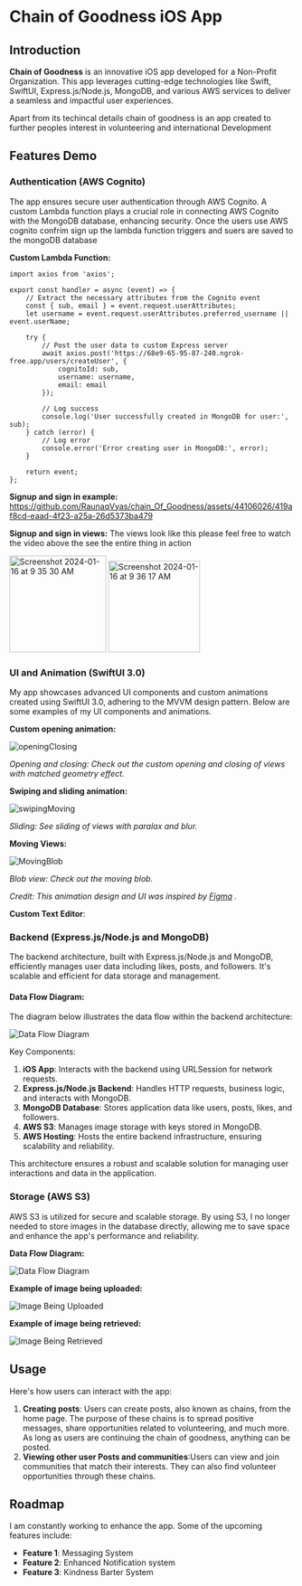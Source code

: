 # Chain of Goodness iOS App

## Introduction

**Chain of Goodness** is an innovative iOS app developed for a Non-Profit Organization. This app leverages cutting-edge technologies like Swift, SwiftUI, Express.js/Node.js, MongoDB, and various AWS services to deliver a seamless and impactful user experiences.

Apart from its techincal details chain of goodness is an app created to further peoples interest in volunteering and international Development 



## Features Demo

### Authentication (AWS Cognito)
The app ensures secure user authentication through AWS Cognito. A custom Lambda function plays a crucial role in connecting AWS Cognito with the MongoDB database, enhancing security. Once the users use AWS cognito confrim sign up the lambda function triggers and suers are saved to the mongoDB database

**Custom Lambda Function:**
```
import axios from 'axios';

export const handler = async (event) => {
    // Extract the necessary attributes from the Cognito event
    const { sub, email } = event.request.userAttributes;
    let username = event.request.userAttributes.preferred_username || event.userName; 

    try {
        // Post the user data to custom Express server
        await axios.post('https://68e9-65-95-87-240.ngrok-free.app/users/createUser', {
            cognitoId: sub,
            username: username,
            email: email
        });

        // Log success
        console.log('User successfully created in MongoDB for user:', sub);
    } catch (error) {
        // Log error
        console.error('Error creating user in MongoDB:', error);
    }

    return event;
};

```
**Signup and sign in example:**
https://github.com/RaunaqVyas/chain_Of_Goodness/assets/44106026/419af8cd-eaad-4f23-a25a-26d5373ba479

**Signup and sign in views:**
The views look like this please feel free to watch the video above the see the entire thing in action

<img width="171" alt="Screenshot 2024-01-16 at 9 35 30 AM" src="https://github.com/RaunaqVyas/chain_Of_Goodness/assets/44106026/897a3fe0-63d3-4af9-a316-2f4c597ff834">


<img width="162" alt="Screenshot 2024-01-16 at 9 36 17 AM" src="https://github.com/RaunaqVyas/chain_Of_Goodness/assets/44106026/10786f66-a835-4dc8-aec2-8dd7f088b4b5">





### UI and Animation (SwiftUI 3.0)

My app showcases advanced UI components and custom animations created using SwiftUI 3.0, adhering to the MVVM design pattern. Below are some examples of my UI components and animations.

**Custom opening animation:**

![openingClosing](https://github.com/RaunaqVyas/chain_Of_Goodness/assets/44106026/ed015544-b1e1-4bfa-8cc0-6a25373dc41c)

_Opening and closing: Check out the custom opening and closing of views with matched geometry effect._

**Swiping and sliding animation:**

![swipingMoving](https://github.com/RaunaqVyas/chain_Of_Goodness/assets/44106026/3e5541bf-8992-4988-ba13-606cfef4710e)

_Sliding: See sliding of views with paralax and blur._

**Moving Views:**

![MovingBlob](https://github.com/RaunaqVyas/chain_Of_Goodness/assets/44106026/431b68ab-708e-4d07-86b5-efcfe34c638c)

_Blob view: Check out the moving blob._

_Credit: This animation design and UI was inspired by [Figma]([https://www.figma.com](https://www.figma.com/community/file/1010544184877672084/design-code-design-system)) ._


 **Custom Text Editor**:
 
 

### Backend (Express.js/Node.js and MongoDB)
The backend architecture, built with Express.js/Node.js and MongoDB, efficiently manages user data including likes, posts, and followers. It's scalable and efficient for data storage and management.

#### Data Flow Diagram:
The diagram below illustrates the data flow within the backend architecture:

![Data Flow Diagram](https://kroki.io/graphviz/svg/eNptUMtOwzAQvOcrVjlww6iEx6EKUqsgXgWkWFUPVQ8OXqWmwTZ2gCLEv7OJ0pBEOdm7M2PPjFS5E3YLN_ATgBN6J5WLF-k0AG0kwtpvhcU4M_vNNAhAPfOZtbAuRIZFHNIINIeEwfXeOvT-nrdos2Gv_uSJ3qIT5uJlh1rWgkejc5PMW_phTkQpMuGxJs1WnEcthSbg0QHorW-NL5XOw67N46sRVxMGy3TBaamMhhTfP9CXfhCBlEN7p6x2Brw0TuQIR6QtncJPUfTijH4aNeIUvTW6ydb7btDsGQNORfUF_7H6tZwzuHurPC1tYYQka4n50tW10-FIpAtWp8FG_YDfIz10i75kdc8ogaojoGL__gGNfrVV)

Key Components:
1. **iOS App**: Interacts with the backend using URLSession for network requests.
2. **Express.js/Node.js Backend**: Handles HTTP requests, business logic, and interacts with MongoDB.
3. **MongoDB Database**: Stores application data like users, posts, likes, and followers.
4. **AWS S3**: Manages image storage with keys stored in MongoDB.
5. **AWS Hosting**: Hosts the entire backend infrastructure, ensuring scalability and reliability.

This architecture ensures a robust and scalable solution for managing user interactions and data in the application.



### Storage (AWS S3)

AWS S3 is utilized for secure and scalable storage. By using S3, I no longer needed to store images in the database directly, allowing me to save space and enhance the app's performance and reliability.

**Data Flow Diagram:**


![Data Flow Diagram](https://github.com/RaunaqVyas/chain_Of_Goodness/assets/44106026/d88fb1cf-148b-4973-8b39-fd5d80007220)

**Example of image being uploaded:**

![Image Being Uploaded](https://github.com/RaunaqVyas/chain_Of_Goodness/assets/44106026/27677794-13e4-4187-98ff-c62b861dfe6f)

**Example of image being retrieved:**

![Image Being Retrieved](https://github.com/RaunaqVyas/chain_Of_Goodness/assets/44106026/286fc766-b1c6-4bf4-913d-1843fa575b0e)



## Usage
Here's how users can interact with the app:
1. **Creating posts**: Users can create posts, also known as chains, from the home page. The purpose of these chains is to spread positive messages, share opportunities related to volunteering, and much more. As long as users are continuing the chain of goodness, anything can be posted.
2. **Viewing other user Posts and communities**:Users can view and join communities that match their interests. They can also find volunteer opportunities through these chains.  


## Roadmap
I am constantly working to enhance the app. Some of the upcoming features include:
- **Feature 1**: Messaging System
- **Feature 2**: Enhanced Notification system
- **Feature 3**: Kindness Barter System 

